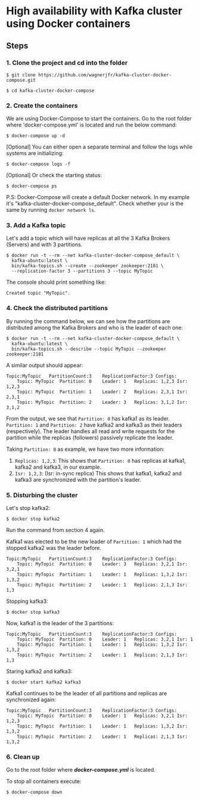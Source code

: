 # High availability with Kafka cluster using Docker containers

## Steps
### 1. Clone the project and cd into the folder
```
$ git clone https://github.com/wagnerjfr/kafka-cluster-docker-compose.git

$ cd kafka-cluster-docker-compose
```
### 2. Create the containers
We are using Docker-Compose to start the containers. Go to the root folder where 'docker-compose.yml' is located and run the below command:
```
$ docker-compose up -d
```
[Optional] You can either open a separate terminal and follow the logs while systems are initializing:
```
$ docker-compose logs -f
```
[Optional] Or check the starting status:
```
$ docker-compose ps
```
P.S: Docker-Compose will create a default Docker network. In my example it's "kafka-cluster-docker-compose_default". Check whether your is the same by running `docker network ls`.

### 3. Add a Kafka topic
Let's add a topic which will have replicas at all the 3 Kafka Brokers (Servers) and with 3 partitions.
```
$ docker run -t --rm --net kafka-cluster-docker-compose_default \
  kafka-ubuntu:latest \
  bin/kafka-topics.sh --create --zookeeper zookeeper:2181 \
  --replication-factor 3 --partitions 3 --topic MyTopic
```
The console should print something like:
```console
Created topic "MyTopic".
```
### 4. Check the distributed partitions
By running the command below, we can see how the partitions are distributed among the Kafka Brokers and who is the leader of each one:
```
$ docker run -t --rm --net kafka-cluster-docker-compose_default \
  kafka-ubuntu:latest \
  bin/kafka-topics.sh --describe --topic MyTopic --zookeeper zookeeper:2181
```
A similar output should appear:
```console
Topic:MyTopic	PartitionCount:3	ReplicationFactor:3	Configs:
	Topic: MyTopic	Partition: 0	Leader: 1	Replicas: 1,2,3	Isr: 1,2,3
	Topic: MyTopic	Partition: 1	Leader: 2	Replicas: 2,3,1	Isr: 2,3,1
	Topic: MyTopic	Partition: 2	Leader: 3	Replicas: 3,1,2	Isr: 3,1,2
```
From the output, we see that `Partition: 0` has kafka1 as its leader. `Partition: 1` and `Partition: 2` have kafka2 and kafka3 as their leaders (respectively). The leader handles all read and write requests for the partition while the replicas (followers) passively replicate the leader.

Taking `Partition: 0` as example, we have two more information:
1. `Replicas: 1,2,3`: This shows that `Partition: 0` has replicas at kafka1, kafka2 and kafka3, in our example.
2. `Isr: 1,2,3`: (Isr: in-sync replica) This shows that kafka1, kafka2 and kafka3 are synchronized with the partition's leader.

### 5. Disturbing the cluster
Let's stop kafka2:
```
$ docker stop kafka2
```
Run the command from section 4 again. 

Kafka1 was elected to be the new leader of `Partition: 1` which had the stopped kafka2 was the leader before.
```console
Topic:MyTopic	PartitionCount:3	ReplicationFactor:3	Configs:
	Topic: MyTopic	Partition: 0	Leader: 3	Replicas: 3,2,1	Isr: 3,2,1
	Topic: MyTopic	Partition: 1	Leader: 1	Replicas: 1,3,2	Isr: 1,3,2
	Topic: MyTopic	Partition: 2	Leader: 1	Replicas: 2,1,3	Isr: 1,3
```
Stopping kafka3:
```
$ docker stop kafka3
```
Now, kafka1 is the leader of the 3 partitions:
```console
Topic:MyTopic	PartitionCount:3	ReplicationFactor:3	Configs:
	Topic: MyTopic	Partition: 0	Leader: 1	Replicas: 3,2,1	Isr: 1
	Topic: MyTopic	Partition: 1	Leader: 1	Replicas: 1,3,2	Isr: 1,3,2
	Topic: MyTopic	Partition: 2	Leader: 1	Replicas: 2,1,3	Isr: 1,3

```
Staring kafka2 and kafka3:
```
$ docker start kafka2 kafka3
```
Kafka1 continues to be the leader of all partitions and replicas are synchronized again:
```console
Topic:MyTopic	PartitionCount:3	ReplicationFactor:3	Configs:
	Topic: MyTopic	Partition: 0	Leader: 1	Replicas: 3,2,1	Isr: 1,2,3
	Topic: MyTopic	Partition: 1	Leader: 1	Replicas: 1,3,2	Isr: 1,3,2
	Topic: MyTopic	Partition: 2	Leader: 1	Replicas: 2,1,3	Isr: 1,3,2
```
### 6. Clean up
Go to the root folder where ***docker-compose.yml*** is located.

To stop all containers execute:
```
$ docker-compose down
```
